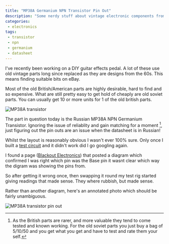 ```yaml
---
title: "MP38A Germanium NPN Transistor Pin Out"
description: "Some nerdy stuff about vintage electronic components from the USSR"
categories:
 - electronics
tags:
 - transistor
 - npn
 - germanium
 - datasheet
---
```

I've recently been working on a DIY guitar effects pedal.  A lot of these use old vintage parts long since replaced as they are designs from the 60s.  This means finding suitable bits on eBay.

Most of the old British/American parts are highly desirable, hard to find and so expensive.  What are still pretty easy to get hold of cheaply are old soviet parts. You can usually get 10 or more units for 1 of the old british parts.

<img class="padded center"
		alt="MP38A transistor"
		src="/images/2019-03-06-MP38A-transistor-pinout/IMG_8014.jpg"
	  srcset="/images/2019-03-06-MP38A-transistor-pinout/IMG_8014.jpg 1x, /images/2019-03-06-MP38A-transistor-pinout/IMG_8014-2x.jpg 2x" />

The part in question today is the Russian MP38A NPN Germanium Transistor. Ignoring the issue of reliablity and gain matching for a moment [^mp38aag1], just figuring out the pin outs are an issue when the datasheet is in Russian!

<!-- more -->

Whilst the layout is reasonably obvious I wasn't ever 100% sure.  Only once I built a [test circuit](tbetc) and it didn't work did I go googling again.

I found a page ([Blackout Electronics](be)) that posted a diagram which confirmed I was right which pin was the Base pin it wasnt clear which way the digram was showing the pins from.

So after getting it wrong once, then swapping it round my test rig started giving readings that made sense. They where rubbish, but made sense.

Rather than another diagram, here's an annotated photo which should be fairly unambiguous.

<img class="padded center"
		alt="MP38A transistor pin out"
		src="/images/2019-03-06-MP38A-transistor-pinout/IMG_8012-Edit.jpg"
	  srcset="/images/2019-03-06-MP38A-transistor-pinout/IMG_8012-Edit.jpg 1x, /images/2019-03-06-MP38A-transistor-pinout/IMG_8012-Edit-2x.jpg 2x" />

[^mp38aag1]: As the British parts are rarer, and more valuable they tend to come tested and known working.  For the old soviet parts you just buy a bag of 5/10/50 and you get what you get and have to test and rate them your self.

[tbetc]: http://tagboardeffects.blogspot.com/2012/08/germanium-transistor-tester.html
[be]: http://blackoutelectronics.com/wordpress/?p=445